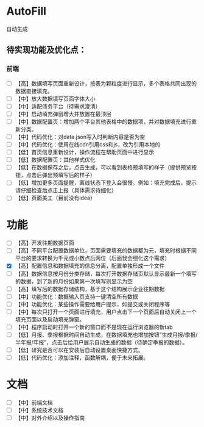 # AutoFill
自动生成

## 待实现功能及优化点：
### 前端
- [ ] 【高】数据填写页面重新设计，按表为颗粒度进行显示，多个表格共同出现的数据直接填充。
- [ ] 【中】放大数据填写页面字体大小
- [ ] 【中】适配债务平台（待需求澄清）
- [ ] 【中】启动填充弹窗增大并放置在最顶层
- [ ] 【中】数据配置页：增加两个平台其他表格中的数据项，并对数据填充进行重新分类。
- [ ] 【中】代码优化：对data.json写入时判断内容是否为空
- [ ] 【中】代码优化：使用在线cdn引用css和js，改为引用本地的
- [ ] 【低】首页信息重新设计，操作流程在帮助页面中进行显示
- [ ] 【低】数据配置页：其他样式优化
- [ ] 【低】在数据保存之后，点击生成，可以看到表格预填写的样子（提供预览按钮，点击后弹出预填写后的样子）
- [ ] 【低】增加更多页面提醒，离线状态下登入会很慢。例如：填充完成后，提示请仔细检查后点击上报（具体需求待细化）
- [ ] 【低】页面美工（目前没有idea）

# 功能
- [ ] 【高】开发往期数据页面
- [ ] 【高】不同平台配置数据单位，页面需要填充的数据都为元，填充时根据不同平台的要求转换为千元或小数点后两位（后面我会细化这个需求）
- [x] 【高】配置信息和数据填充的信息分离，配置单独形成一个文件
- [ ] 【高】数据信息按月份分类存储，每次打开数据存储页默认显示最新一个填写的数据，到了新的月份如果第一次填写则显示为空
- [ ] 【高】填写后的数据存储结构，基于这个结构展示企业往期数据
- [ ] 【中】功能优化：数据输入页支持一键清空所有数据
- [ ] 【中】功能优化：某些操作需要给用户提示，如提交或关闭程序等
- [ ] 【中】每次只打开一个页面进行填充，用户点击下一个页面后自动关闭上一个填充页面以及启动填充弹窗。
- [ ] 【中】程序启动时打开一个新的窗口而不是现在运行浏览器的新tab
- [ ] 【低】月报、季报根据时间自动生成，在数据填充也增加按钮“生成月报/季报/半年报/年报”，点击后给用户展示自动生成的数据（待确定季报的数据）。
- [ ] 【低】研究是否可以在安装后自动设置桌面快捷方式。
- [ ] 【低】代码优化：添加注释，函数解耦，便于未来拓展。

# 文档
- [ ] 【中】前端文档
- [ ] 【中】系统技术文档
- [ ] 【中】对外介绍以及操作指南
